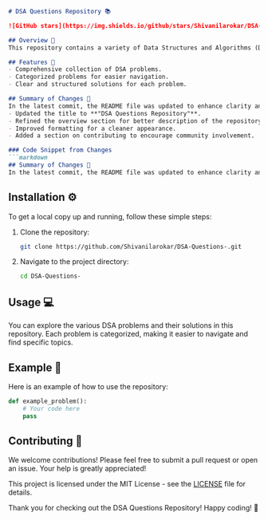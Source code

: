 ```markdown
# DSA Questions Repository 📚

![GitHub stars](https://img.shields.io/github/stars/Shivanilarokar/DSA-Questions-?style=social) ![GitHub forks](https://img.shields.io/github/forks/Shivanilarokar/DSA-Questions-?style=social)

## Overview 🌟
This repository contains a variety of Data Structures and Algorithms (DSA) problems designed to help you enhance your coding skills and prepare for technical interviews. Each problem is categorized, making it easier to navigate and find specific topics.

## Features 🚀
- Comprehensive collection of DSA problems.
- Categorized problems for easier navigation.
- Clear and structured solutions for each problem.

## Summary of Changes 📝
In the latest commit, the README file was updated to enhance clarity and improve the overall presentation. The following changes were made:
- Updated the title to **"DSA Questions Repository"**.
- Refined the overview section for better description of the repository's purpose.
- Improved formatting for a cleaner appearance.
- Added a section on contributing to encourage community involvement.

### Code Snippet from Changes
```markdown
## Summary of Changes 📝
In the latest commit, the README file was updated to enhance clarity and improve the overall presentation.
```

## Installation ⚙️
To get a local copy up and running, follow these simple steps:

1. Clone the repository:
   ```bash
   git clone https://github.com/Shivanilarokar/DSA-Questions-.git
   ```
2. Navigate to the project directory:
   ```bash
   cd DSA-Questions-
   ```

## Usage 💻
You can explore the various DSA problems and their solutions in this repository. Each problem is categorized, making it easier to navigate and find specific topics.

## Example 🐍
Here is an example of how to use the repository:
```python
def example_problem():
    # Your code here
    pass
```

## Contributing 🤝
We welcome contributions! Please feel free to submit a pull request or open an issue. Your help is greatly appreciated!

This project is licensed under the MIT License - see the [LICENSE](LICENSE) file for details.

Thank you for checking out the DSA Questions Repository! Happy coding! 🎉
```